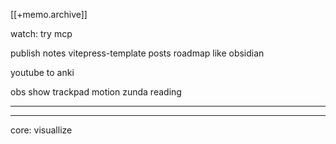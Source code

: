 [[+memo.archive]]


watch: try mcp

publish notes
	vitepress-template
	posts
	roadmap like obsidian
	
youtube to anki

obs
	show trackpad motion
	zunda reading


---




---


core:
visuallize
